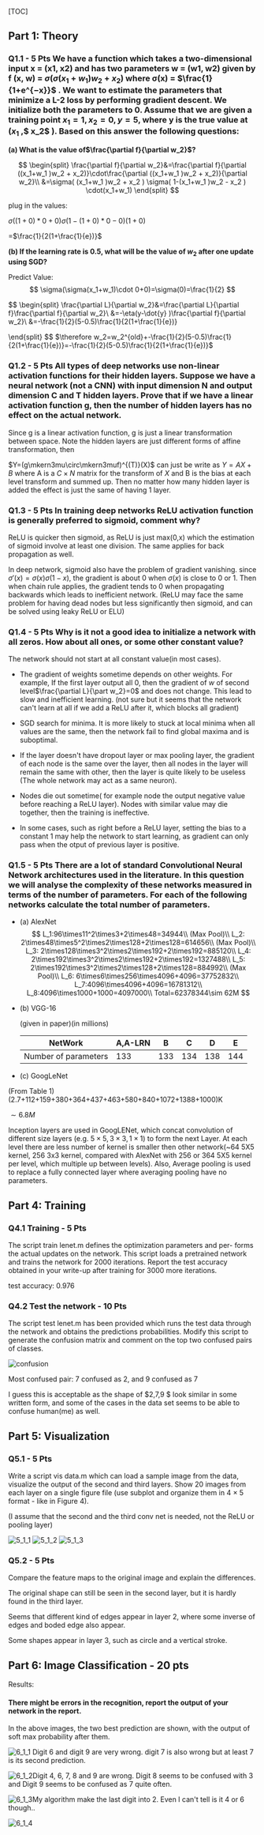[TOC]



## Part 1: Theory

### Q1.1 - 5 Pts We have a function which takes a two-dimensional input x = (x1, x2) and has two parameters w = (w1, w2) given by f (x, w) = $σ(σ(x_1+w_1 )w_2 + x_2 )$ where σ(x) = $\frac{1}{1+e^{−x}}$ . We want to estimate the parameters that minimize a L-2 loss by performing gradient descent. We initialize both the parameters to 0. Assume that we are given a training point $x_1 = 1, x_2 = 0, y = 5$, where y is the true value at ($x_1$ ,$ x_2$ ). Based on this answer the following questions: 

**(a) What is the value of$\frac{\partial f}{\partial w_2}$?**

$$
\begin{split}
\frac{\partial f}{\partial w_2}&=\frac{\partial f}{\partial ((x_1+w_1 )w_2 + x_2)}\cdot\frac{\partial ((x_1+w_1 )w_2 + x_2)}{\partial w_2}\\
&=\sigma( (x_1+w_1 )w_2 + x_2 ) \sigma( 1-(x_1+w_1 )w_2 - x_2 ) \cdot(x_1+w_1)
\end{split}
$$

plug in the values:

$\sigma( (1+0)*0+0 )\sigma( 1-(1+0)*0-0 )(1+0)$

=$\frac{1}{2(1+\frac{1}{e})}$

**(b) If the learning rate is 0.5, what will be the value of $w_2$ after one update using SGD?**

Predict Value:
$$
\sigma(\sigma(x_1+w_1)\cdot 0+0)=\sigma(0)=\frac{1}{2}
$$

$$
\begin{split}
\frac{\partial L}{\partial w_2}&=\frac{\partial L}{\partial f}\frac{\partial f}{\partial w_2}\\
&=-\eta(y-\dot{y} )\frac{\partial f}{\partial w_2}\\
&=-\frac{1}{2}(5-0.5)\frac{1}{2(1+\frac{1}{e})}

\end{split}
$$
$\therefore w_2=w_2^{old}+-\frac{1}{2}(5-0.5)\frac{1}{2(1+\frac{1}{e})}=-\frac{1}{2}(5-0.5)\frac{1}{2(1+\frac{1}{e})}$

### Q1.2 - 5 Pts All types of deep networks use non-linear activation functions for their hidden layers. Suppose we have a neural network (not a CNN) with input dimension N and output dimension C and T hidden layers. Prove that if we have a linear activation function g, then the number of hidden layers has no effect on the actual network.

Since g is a linear activation function, g is just a linear transformation between space. Note the hidden layers are just different forms of affine transformation, then 

$Y=(g\mkern3mu\circ\mkern3muf)^{(T)}(X)$ can just be write as $Y=AX+B$  where A is a $C \times N$ matrix for the transform of $X$ and B is the bias at each level transform and summed up. Then no matter how many hidden layer is added the effect is just the same of having 1 layer.

### Q1.3 - 5 Pts In training deep networks ReLU activation function is generally preferred to sigmoid, comment why?

ReLU is quicker then sigmoid, as ReLU is just max(0,x) which the estimation of sigmoid involve at least one division. The same applies for back propagation as well.

In deep network, sigmoid also have the problem of gradient vanishing. since $\sigma'(x)=\sigma(x)\sigma(1-x)$, the gradient is about 0 when $\sigma(x)$ is close to 0 or 1. Then when chain rule applies, the gradient tends to 0 when propagating backwards which leads to inefficient network. (ReLU may face the same problem for having dead nodes but less significantly then sigmoid, and can be solved using leaky ReLU or ELU)

### Q1.4 - 5 Pts Why is it not a good idea to initialize a network with all zeros. How about all ones, or some other constant value?

The network should not start at all constant value(in most cases).

* The gradient of weights sometime depends on other weights. For example, If the first layer output all 0, then  the gradient of $w$ of second level$\frac{\partial L}{\part w_2}=0$ and does not change. This lead to slow and inefficient learning. (not sure but it seems that the network can't learn at all if we add a ReLU after it, which blocks all gradient)

* SGD search for minima. It is more likely to stuck at local minima when all values are the same, then the network fail to find global maxima and is suboptimal.
* If the layer doesn't have dropout layer or max pooling layer, the gradient of each node is the same over the layer, then all nodes in the layer will remain the same with other, then the layer is quite likely to be useless (The whole network may act as a same neuron).
* Nodes die out sometime( for example node the output negative value before reaching a ReLU layer). Nodes with similar value may die together, then the training is ineffective.
* In some cases, such as right before a ReLU layer, setting the bias to a constant 1 may help the network to start learning, as gradient can only pass when the otput of previous layer is positive. 

### Q1.5 - 5 Pts There are a lot of standard Convolutional Neural Network architectures used in the literature. In this question we will analyse the complexity of these networks measured in terms of the number of parameters. For each of the following networks calculate the total number of parameters.
* (a) AlexNet 
  $$
  L_1:96\times11^2\times3+2\times48=34944\\
  (Max Pool)\\
L_2: 2\times48\times5^2\times2\times128+2\times128=614656\\
  (Max Pool)\\
  L_3: 2\times128\times3^2\times2\times192+2\times192=885120\\
  L_4: 2\times192\times3^2\times2\times192+2\times192=1327488\\
  L_5: 2\times192\times3^2\times2\times128+2\times128=884992\\
  (Max Pool)\\
  L_6: 6\times6\times256\times4096+4096=37752832\\
  L_7:4096\times4096+4096=16781312\\
  L_8:4096\times1000+1000=4097000\\
  Total=62378344\sim 62M
  $$
  
* (b) VGG-16 

  (given in paper)(in millions)

  | NetWork              | A,A-LRN | B    | C    | D    | E    |
  | -------------------- | ------- | ---- | ---- | ---- | ---- |
  | Number of parameters | 133     | 133  | 134  | 138  | 144  |

* (c) GoogLeNet

(From Table 1) (2.7+112+159+380+364+437+463+580+840+1072+1388+1000)K

$\sim 6.8M$

Inception layers are used in GoogLENet, which concat convolution of different size layers (e.g. $5\times5,3\times3,1\times1$) to form the next Layer. At each level there are less number of kernel is smaller then other network(~64 5X5 kernel, 256 3x3 kernel, compared with AlexNet with 256 or 364 5X5 kernel per level, which multiple up between levels). Also, Average pooling is used to replace a fully connected layer where averaging pooling have no parameters.

## Part 4: Training

### Q4.1 Training - 5 Pts

The script train lenet.m defines the optimization parameters and per-
forms the actual updates on the network. This script loads a pretrained network and trains
the network for 2000 iterations. Report the test accuracy obtained in your write-up after
training for 3000 more iterations.

test accuracy: 0.976 

### Q4.2 Test the network - 10 Pts

The script test lenet.m has been provided which runs the test data through the network and obtains the predictions probabilities. Modify this script to generate the confusion matrix and comment on the top two confused pairs of classes.

![confusion](/home/jasoni111/Desktop/comp4901l/assgn6/assgn6/confusion.png)

Most confused pair: 7 confused as 2, and 9 confused as 7

I guess this is acceptable  as the shape of $2,7,9 $ look similar in some written form, and some of the cases in the data set seems to be able to confuse human(me) as well.

## Part 5: Visualization

### Q5.1 - 5 Pts 

Write a script vis data.m which can load a sample image from the data, visualize
the output of the second and third layers. Show 20 images from each layer on a single figure
file (use subplot and organize them in 4 × 5 format - like in Figure 4).

(I assume that the second and the third conv net is needed, not the ReLU or pooling layer)

![5_1_1](/home/jasoni111/Desktop/comp4901l/assgn6/assgn6/5_1_1.png)
![5_1_2](/home/jasoni111/Desktop/comp4901l/assgn6/assgn6/5_1_2.png)
![5_1_3](/home/jasoni111/Desktop/comp4901l/assgn6/assgn6/5_1_3.png)

### Q5.2 - 5 Pts 
Compare the feature maps to the original image and explain the differences.

The original shape can still be seen in the second layer, but it is hardly found in the third layer.

Seems that different kind of edges appear in layer 2, where some inverse of edges and boded edge also appear.

Some shapes appear in layer 3, such as circle and a vertical stroke.

## Part 6: Image Classification - 20 pts

Results:
#### There might be errors in the recognition, report the output of your network in the report.

In the above images, the two best prediction are shown, with the output of soft max  probability after them.

![6_1_1](/home/jasoni111/Desktop/comp4901l/assgn6/assgn6/6_1_1.png)
Digit 6 and digit 9 are very wrong. digit 7 is also wrong but at least 7 is its second prediction. 

![6_1_2](/home/jasoni111/Desktop/comp4901l/assgn6/assgn6/6_1_2.png)Digit  4, 6, 7, 8 and 9 are wrong. Digit 8 seems to be confused with 3 and Digit 9 seems to be confused as 7 quite often.

![6_1_3](/home/jasoni111/Desktop/comp4901l/assgn6/assgn6/6_1_3.png)My algorithm make the last digit into 2. Even I can't tell is it 4 or 6 though..

![6_1_4](/home/jasoni111/Desktop/comp4901l/assgn6/assgn6/6_1_4.png)
















